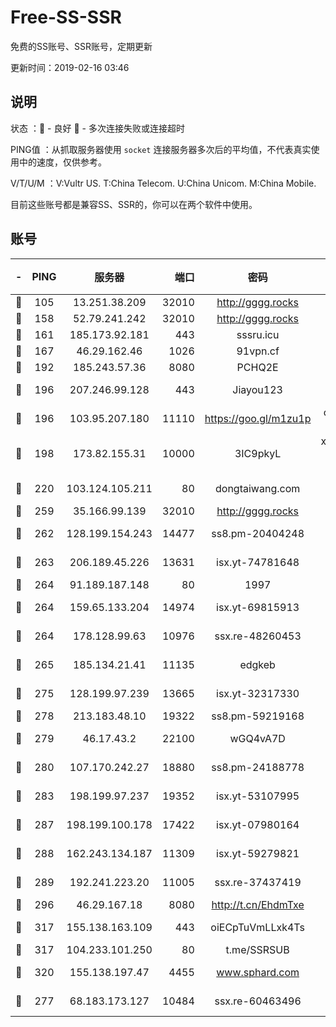 # Free-SS-SSR

免费的SS账号、SSR账号，定期更新

更新时间：2019-02-16 03:46

## 说明

状态     ：🙂 - 良好 🙁 - 多次连接失败或连接超时

PING值   ：从抓取服务器使用 `socket` 连接服务器多次后的平均值，不代表真实使用中的速度，仅供参考。

V/T/U/M  ：V:Vultr US. T:China Telecom. U:China Unicom. M:China Mobile.

目前这些账号都是兼容SS、SSR的，你可以在两个软件中使用。

## 账号

|-|PING|服务器|端口|密码|加密方式|区域|V/T/U/M|
|:----:|:----:|:-----:|-----:|:----:|:----:|:----:|:----:|
|🙂|105|13.251.38.209|32010|http://gggg.rocks|chacha20|SG|10↑/9↑/10↑/9↑|
|🙂|158|52.79.241.242|32010|http://gggg.rocks|chacha20|KR|9↑/10↑/9↑/10↑|
|🙂|161|185.173.92.181|443|sssru.icu|rc4-md5|RU|10↑/10↑/10↑/10↑|
|🙂|167|46.29.162.46|1026|91vpn.cf|rc4-md5|RU|10↑/10↑/10↑/10↑|
|🙂|192|185.243.57.36|8080|PCHQ2E|rc4-md5|US|10↑/10↑/10↑/10↑|
|🙂|196|207.246.99.128|443|Jiayou123|aes-256-cfb|US|10↑/10↑/10↑/10↑|
|🙂|196|103.95.207.180|11110|https://goo.gl/m1zu1p|chacha20-ietf|US|10↑/10↑/10↑/10↑|
|🙂|198|173.82.155.31|10000|3IC9pkyL|xchacha20-ietf-poly1305|US|10↑/10↑/10↑/10↑|
|🙂|220|103.124.105.211|80|dongtaiwang.com|aes-256-cfb|US|10↑/10↑/10↑/10↑|
|🙂|259|35.166.99.139|32010|http://gggg.rocks|chacha20|US|10↑/10↑/10↑/10↑|
|🙂|262|128.199.154.243|14477|ss8.pm-20404248|aes-256-cfb|SG|10↑/10↑/10↑/10↑|
|🙂|263|206.189.45.226|13631|isx.yt-74781648|aes-256-cfb|SG|9↑/9↑/9↑/9↑|
|🙂|264|91.189.187.148|80|1997|chacha20|US|10↑/10↑/10↑/10↑|
|🙂|264|159.65.133.204|14974|isx.yt-69815913|aes-256-cfb|SG|9↑/9↑/9↑/9↑|
|🙂|264|178.128.99.63|10976|ssx.re-48260453|aes-256-cfb|SG|10↑/10↑/10↑/10↑|
|🙂|265|185.134.21.41|11135|edgkeb|aes-256-cfb|GB|10↑/10↑/10↑/10↑|
|🙂|275|128.199.97.239|13665|isx.yt-32317330|aes-256-cfb|SG|9↑/9↑/9↑/9↑|
|🙂|278|213.183.48.10|19322|ss8.pm-59219168|rc4-md5|RU|10↑/10↑/10↑/10↑|
|🙂|279|46.17.43.2|22100|wGQ4vA7D|aes-256-gcm|RU|8↑/10↑/10↑/10↑|
|🙂|280|107.170.242.27|18880|ss8.pm-24188778|aes-256-cfb|US|10↑/10↑/10↑/10↑|
|🙂|283|198.199.97.237|19352|isx.yt-53107995|aes-256-cfb|US|9↑/9↑/9↑/9↑|
|🙂|287|198.199.100.178|17422|isx.yt-07980164|aes-256-cfb|US|5↑/4↑/4↑/4↑|
|🙂|288|162.243.134.187|11309|isx.yt-59279821|aes-256-cfb|US|9↑/9↑/9↑/9↑|
|🙂|289|192.241.223.20|11005|ssx.re-37437419|aes-256-cfb|US|10↑/10↑/10↑/10↑|
|🙂|296|46.29.167.18|8080|http://t.cn/EhdmTxe|rc4-md5|RU|10↑/10↑/10↑/10↑|
|🙂|317|155.138.163.109|443|oiECpTuVmLLxk4Ts|aes-256-cfb|US|10↑/10↑/10↑/10↑|
|🙂|317|104.233.101.250|80|t.me/SSRSUB|rc4-md5|CA|10↑/10↑/10↑/10↑|
|🙂|320|155.138.197.47|4455|www.sphard.com|aes-256-cfb|US|10↑/10↑/10↑/10↑|
|🙂|277|68.183.173.127|10484|ssx.re-60463496|aes-256-cfb|US|10↑/10↑/10↑/10↑|
